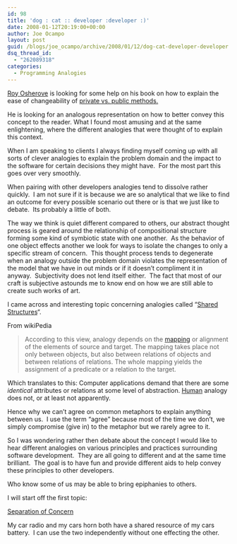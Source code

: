 ```yaml
---
id: 98
title: 'dog : cat :: developer :developer :)'
date: 2008-01-12T20:19:00+00:00
author: Joe Ocampo
layout: post
guid: /blogs/joe_ocampo/archive/2008/01/12/dog-cat-developer-developer.aspx
dsq_thread_id:
  - "262089318"
categories:
  - Programming Analogies
---
```

<a href="http://weblogs.asp.net/rosherove/" target="_blank">Roy Osherove</a> is looking for some help on his book on how to explain the ease of changeability of <a href="http://weblogs.asp.net/rosherove/archive/2008/01/12/refactoring-private-methods-is-like.aspx" target="_blank">private vs. public methods.</a>

He is looking for an analogous representation on how to better convey this concept to the reader. What I found most amusing and at the same enlightening, where the different analogies that were thought of to explain this context.&nbsp; 

When I am speaking to clients I always finding myself coming up with all sorts of clever analogies to explain the problem domain and the impact to the software for certain decisions they might have.&nbsp; For the most part this goes over very smoothly.

When pairing with other developers analogies tend to dissolve rather quickly.&nbsp; I am not sure if it is because we are so analytical that we like to find an outcome for every possible scenario out there or is that we just like to debate.&nbsp; Its probably a little of both.&nbsp; 

The way we think is quiet different compared to others, our abstract thought process is geared around the relationship of compositional structure forming some kind of symbiotic state with one another.&nbsp; As the behavior of one object effects another we look for ways to isolate the changes to only a specific stream of concern.&nbsp; This thought process tends to degenerate when an analogy outside the problem domain violates the representation of the model that we have in out minds or if it doesn&#8217;t compliment it in anyway.&nbsp; Subjectivity does not lend itself either.&nbsp; The fact that most of our craft is subjective astounds me to know end on how we are still able to create such works of art.

I came across and interesting topic concerning analogies called &#8220;<a href="http://en.wikipedia.org/wiki/Analogy" target="_blank">Shared Structures</a>&#8220;.

From wikiPedia

> According to this view, analogy depends on the [mapping](http://en.wikipedia.org/wiki/Map_%28mathematics%29) or alignment of the elements of source and target. The mapping takes place not only between objects, but also between relations of objects and between relations of relations. The whole mapping yields the assignment of a predicate or a relation to the target.

Which translates to this: Computer applications demand that there are some _identical_ attributes or relations at some level of abstraction. [Human](http://en.wikipedia.org/wiki/Human) analogy does not, or at least not apparently.

Hence why we can&#8217;t agree on common metaphors to explain anything between us.&nbsp; I use the term &#8220;agree&#8221; because most of the time we don&#8217;t, we simply compromise (give in) to the metaphor but we rarely agree to it.

So I was wondering rather then debate about the concept I would like to hear different analogies on various principles and practices surrounding software development.&nbsp; They are all going to different and at the same time brilliant.&nbsp; The goal is to have fun and provide different aids to help convey these principles to other developers.

Who know some of us may be able to bring epiphanies to others.

I will start off the first topic:

<a href="http://en.wikipedia.org/wiki/Separation_of_concerns" target="_blank">Separation of Concern</a>

My car radio and my cars horn both have a shared resource of my cars battery.&nbsp; I can use the two independently without one effecting the other.